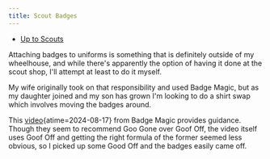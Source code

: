 ```yaml
---
title: Scout Badges
---
```


- [Up to Scouts](scouts)

Attaching badges to uniforms is something that is definitely
outside of my wheelhouse, and while there's apparently the option
of having it done at the scout shop, I'll attempt at least to do
it myself.

My wife originally took on that responsibility and used Badge Magic,
but as my daughter joined and my son has grown I'm looking to do a
shirt swap which involves moving the badges around.

This [video](https://www.youtube.com/watch?v=t4MalEJXpHk "Removing Badge Magic - YouTube"){atime=2024-08-17}
from Badge Magic provides guidance. Though they seem to recommend
Goo Gone over Goof Off, the video itself uses Goof Off and getting
the right formula of the former seemed less obvious, so I picked up
some Good Off and the badges easily came off.
